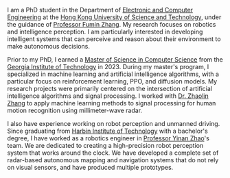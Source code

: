 I am a PhD student in the Department of [Electronic and Computer Engineering](https://ece.hkust.edu.hk/) at the [Hong Kong University of Science and Technology](https://ece.hkust.edu.hk/), under the guidance of [Professor Fumin Zhang](https://ece.hkust.edu.hk/eefumin). My research focuses on robotics and intelligence perception. I am particularly interested in developing intelligent systems that can perceive and reason about their environment to make autonomous decisions.

Prior to my PhD, I earned a [Master of Science in Computer Science](https://www.cc.gatech.edu/degree-programs/master-science-computer-science) from the [Georgia Institute of Technology](https://www.gatech.edu/) in 2023.  During my master's program, I specialized in machine learning and artificial intelligence algorithms, with a particular focus on reinforcement learning, PPO, and diffusion models. My research projects were primarily centered on the intersection of artificial intelligence algorithms and signal processing. I worked with [Dr. Zhaolin Zhang](https://orcid.org/0000-0001-6150-5326) to apply machine learning methods to signal processing for human motion recognition using millimeter-wave radar.

I also have experience working on robot perception and unmanned driving. Since graduating from [Harbin Institute of Technology](https://www.hit.edu.cn/) with a bachelor's degree, I have worked as a robotics engineer in [Professor Yinan Zhao](https://comm.hdu.edu.cn/_s70/2023/0216/c2866a241809/page.psp)'s team. We are dedicated to creating a high-precision robot perception system that works around the clock. We have developed a complete set of radar-based autonomous mapping and navigation systems that do not rely on visual sensors, and have produced multiple prototypes.